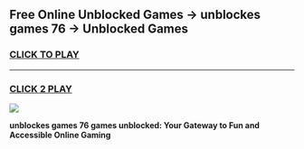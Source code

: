 
## Free Online Unblocked Games → unblockes games 76 → Unblocked Games
<h3>
<a href="https://premium.freeplayer.one?title=unblockes_games_76&ref=21F">CLICK TO PLAY</a></h3>
<hr>

<h3>
<a href="https://premium.freeplayer.one?title=unblockes_games_76&ref=21F">CLICK 2 PLAY</a>
  
</h3>

<a href="https://premium.freeplayer.one?title=unblockes_games_76&ref=21F/"><img src="https://clearcache.store/games.png"></a>


**unblockes games 76 games unblocked: Your Gateway to Fun and Accessible Online Gaming**
